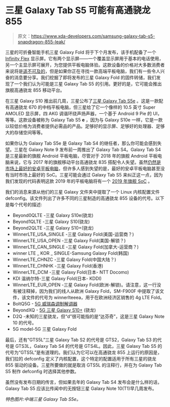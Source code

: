 # 三星 Galaxy Tab S5 可能有高通骁龙 855

> 原文：<https://www.xda-developers.com/samsung-galaxy-tab-s5-snapdragon-855-leak/>

三星的可折叠智能手机三星 Galaxy Fold 将于下个月发布，该手机配备了一个 [Infinity Flex](https://www.xda-developers.com/samsung-foldable-phone-infinity-flex/) 显示屏。它有两个显示屏——一个覆盖显示屏用于基本的电话使用，另一个主显示屏可展开，为您提供平板电脑体验。这款设备的价格对大多数消费者来说将是[遥不可及的](https://www.xda-developers.com/samsung-galaxy-fold-specifications-pricing-availability/)，但是如果你正在寻找一款高端平板电脑，我们有一些令人兴奋的消息要分享。我们挖掘了即将发布的三星 Galaxy Fold 的固件转储，我们发现了一个我们认为可能是三星 Galaxy Tab S5 的引用。更好的是，它可能会推出旗舰高通骁龙 855 移动平台。

在三星 Galaxy S10 推出前几周，三星公布了[三星 Galaxy Tab S5e](https://www.xda-developers.com/samsung-galaxy-tab-s5e-amoled-tablet/) 。这是一款配有高通骁龙 670 的中档平板电脑，但三星给了它一个像样的 10.5 英寸 Super AMOLED 显示屏，四 AKG 调谐环绕声扬声器，一个基于 Android 9 Pie 的 UI，等等。这款设备被称为 Galaxy Tab S5 **e** ，因为与 Galaxy S10e 一样，它是一款以较低价格为消费者提供必需品的产品。足够好的显示屏、足够好的处理器、足够大的存储空间等等。

如果你认为 Galaxy Tab S5e 是 Galaxy Tab S4 的继任者，那么你可能会感到失望。三星在 Galaxy Note 9 发布前一周推出了 Galaxy Tab S4。Galaxy Tab S4 是三星最新的旗舰 Android 平板电脑，尽管对于 2018 年的旗舰 Android 平板电脑来说，它与 2017 年的旗舰移动平台高通骁龙 835 搭配令人失望。虽然[仍然是市场上最好的安卓平板电脑](https://www.xda-developers.com/samsung-galaxy-tab-s4-review/)，但许多人感到失望的是，最好的安卓平板电脑甚至没有当时市场上最好的 SoC。三星可能会通过 Galaxy Tab S5 来纠正这一点，因为我们发现的代码表明这款 2019 年的平板电脑将有一个 [2019 年旗舰 SoC](https://www.xda-developers.com/qualcomm-snapdragon-855-kryo-485-cpu-adreno-640-gpu-spectra-isp-cv/) 。

我们的消息来源从他们的三星 Galaxy 文件夹中提取了一个 Linux 内核配置文件 defconfig。该文件列出了许多不同的三星制造的高通骁龙 855 设备的代号。以下是每个代号的描述:

*   Beyond0QLTE -三星 Galaxy S10e(骁龙)
*   Beyond1QLTE -三星 Galaxy S10(骁龙)
*   Beyond2QLTE -三星 Galaxy S10+(骁龙)
*   WinnerLTE_USA_SINGLE -三星 Galaxy Fold(美国-运营商？)
*   WinnerLTE_USA_OPEN -三星 Galaxy Fold(美国-解锁？)
*   WinnerLTE_CAN_SINGLE -三星 Galaxy Fold(加拿大-运营商？)
*   winner LTE _ KOR _ SINGLE-Samsung Galaxy Fold(韩国)
*   WinnerLTE_CHNZC -三星 Galaxy Fold(中国大陆？)
*   WinnerLTE_CHNHK -三星 Galaxy Fold(香港)
*   WinnerLTE_DCM -三星 Galaxy Fold(日本- NTT Docomo)
*   KDI 温纳尔特-三星 Galaxy Fold(日本- KDDI)
*   WinnerLTE_EUR_OPEN -三星 Galaxy Fold(欧洲-解锁)。请注意，这一行没有被注释掉，因为我们的线人从欧洲 Galaxy Fold，SM-F900F 中提取了该文件，该文件的代号为 winnerlteeea，用于在欧洲经济区销售的 4g LTE Fold。
*   BoltQ5G - [5G 威瑞森调制解调器](https://www.xda-developers.com/samsungs-bolt-device-may-actually-be-a-5g-modem-for-verizon-powered-by-the-qualcomm-snapdragon-855/)
*   BeyondXQ - [5G 三星 Galaxy S10+](https://www.xda-developers.com/samsung-galaxy-s10-5g-verizon-europe/) (骁龙)
*   D2Q -未知的三星骁龙，但“d”很可能指的是“达芬奇”，这是三星 Galaxy Note 10 的代号。
*   5G model-5G 三星 Galaxy Fold

最后，还有“GTS5L”三星 Galaxy Tab S2 的代号是 GTS2，Galaxy Tab S3 的代号是 GTS3L，Galaxy Tab S4 的代号是 GTS4L。因此，三星 Galaxy Tab S5 的代号为“GTS5L”是有道理的。我们认为它可以在高通骁龙 855 上运行的原因是，我们拉的 defconfig 定义了内核配置，这个特定的配置适用于所有三星的骁龙 855 驱动的设备。三星所要做的就是取消 GTS5L 的注释行，并在为 Galaxy Tab S5 制作 defconfig 时选择其他参数。

虽然没有发布日期的传言，但如果去年的 Galaxy Tab S4 发布会是什么样的话，Galaxy Tab S5 应该比传闻中的无按钮三星 Galaxy Note 10(T1)早几周发布。

*特色图片:中端三星 Galaxy Tab S5e。*